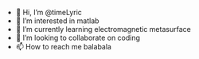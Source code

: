 - 👋 Hi, I’m @timeLyric
- 👀 I’m interested in matlab
- 🌱 I’m currently learning electromagnetic metasurface 
- 💞️ I’m looking to collaborate on coding
- 📫 How to reach me balabala

<!---
timeLyric/timeLyric is a ✨ special ✨ repository because its `README.md` (this file) appears on your GitHub profile.
You can click the Preview link to take a look at your changes.
--->
